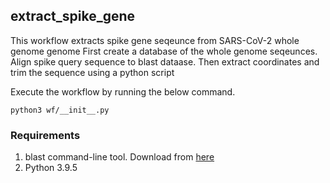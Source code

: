 ## extract_spike_gene

This workflow extracts spike gene seqeunce from SARS-CoV-2 whole genome genome
First create a database of the whole genome seqeunces. Align spike query sequence to 
blast dataase. Then extract coordinates and trim the sequence using a python script


Execute the workflow by running the below command.

`python3 wf/__init__.py`


### Requirements
1. blast command-line tool. Download from [here](https://ftp.ncbi.nlm.nih.gov/blast/executables/blast+/LATEST/)
2. Python 3.9.5
